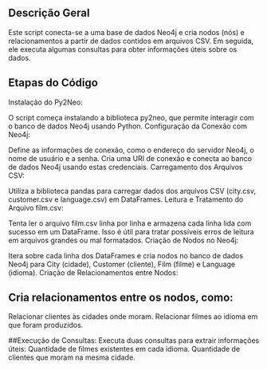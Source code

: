 ## Descrição Geral

Este script conecta-se a uma base de dados Neo4j e cria nodos (nós) e relacionamentos a partir de dados contidos em arquivos CSV. Em seguida, ele executa algumas consultas para obter informações úteis sobre os dados.

## Etapas do Código
Instalação do Py2Neo:

O script começa instalando a biblioteca py2neo, que permite interagir com o banco de dados Neo4j usando Python.
Configuração da Conexão com Neo4j:

Define as informações de conexão, como o endereço do servidor Neo4j, o nome de usuário e a senha.
Cria uma URI de conexão e conecta ao banco de dados Neo4j usando estas credenciais.
Carregamento dos Arquivos CSV:

Utiliza a biblioteca pandas para carregar dados dos arquivos CSV (city.csv, customer.csv e language.csv) em DataFrames.
Leitura e Tratamento do Arquivo film.csv:

Tenta ler o arquivo film.csv linha por linha e armazena cada linha lida com sucesso em um DataFrame. Isso é útil para tratar possíveis erros de leitura em arquivos grandes ou mal formatados.
Criação de Nodos no Neo4j:

Itera sobre cada linha dos DataFrames e cria nodos no banco de dados Neo4j para City (cidade), Customer (cliente), Film (filme) e Language (idioma).
Criação de Relacionamentos entre Nodos:

## Cria relacionamentos entre os nodos, como:
Relacionar clientes às cidades onde moram.
Relacionar filmes ao idioma em que foram produzidos.

##Execução de Consultas:
Executa duas consultas para extrair informações úteis:
Quantidade de filmes existentes em cada idioma.
Quantidade de clientes que moram na mesma cidade.
